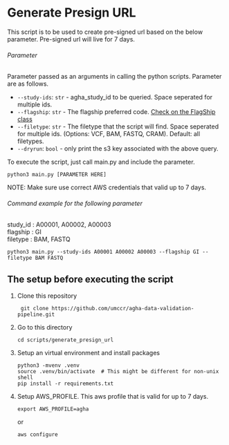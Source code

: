 # Generate Presign URL

This script is to be used to create pre-signed url based on the below parameter. Pre-signed url will live for 7 days.

###### Parameter

Parameter passed as an arguments in calling the python scripts. Parameter are as follows.

- `--study-ids`: `str` - agha_study_id to be queried. Space seperated for multiple ids.
- `--flagship`: `str` - The flagship preferred code. [Check on the FlagShip class](../../lambdas/layers/util/util/agha.py#L9)
- `--filetype`: `str` - The filetype that the script will find. Space seperated for multiple ids. (Options: VCF, BAM, FASTQ, CRAM). Default: all filetypes.
- `--dryrun`: `bool` - only print the s3 key associated with the above query.

To execute the script, just call main.py and include the parameter.

```
python3 main.py [PARAMETER HERE]
```

NOTE: Make sure use correct AWS credentials that valid up to 7 days.

###### Command example for the following parameter

study_id : A00001, A00002, A00003  
flagship : GI  
filetype : BAM, FASTQ

```
python3 main.py --study-ids A00001 A00002 A00003 --flagship GI --filetype BAM FASTQ
```

## The setup before executing the script

1. Clone this repository

   ```
    git clone https://github.com/umccr/agha-data-validation-pipeline.git
   ```

2. Go to this directory

    ```
    cd scripts/generate_presign_url
    ```
3. Setup an virtual environment and install packages
   ```
   python3 -mvenv .venv
   source .venv/bin/activate  # This might be different for non-unix shell
   pip install -r requirements.txt
   ```
4. Setup AWS_PROFILE. This aws profile that is valid for up to 7 days.
   ```
   export AWS_PROFILE=agha
   ```

   or

   ```
   aws configure
   ```
